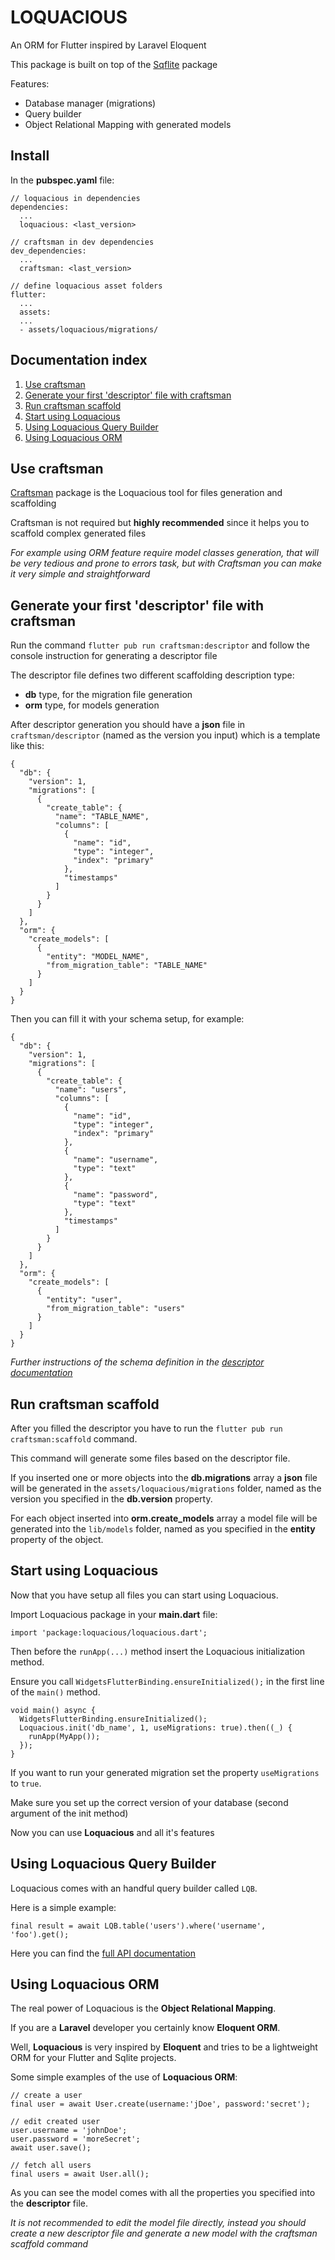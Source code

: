 # LOQUACIOUS

An ORM for Flutter inspired by Laravel Eloquent

This package is built on top of the [Sqflite](https://pub.dev/packages/sqflite) package

Features:
- Database manager (migrations)
- Query builder
- Object Relational Mapping with generated models 

## Install
In the **pubspec.yaml** file:
```
// loquacious in dependencies
dependencies:
  ...
  loquacious: <last_version>

// craftsman in dev dependencies
dev_dependencies:
  ...
  craftsman: <last_version>

// define loquacious asset folders
flutter:
  ...
  assets:
  ... 
  - assets/loquacious/migrations/
```

## Documentation index
1. [Use craftsman](#use-craftsman)
2. [Generate your first 'descriptor' file with craftsman](#generate-your-first-descriptor-file-with-craftsman)
3. [Run craftsman scaffold](#run-craftsman-scaffold)
4. [Start using Loquacious](#start-using-loquacious)
5. [Using Loquacious Query Builder](#using-loquacious-query-builder)
6. [Using Loquacious ORM](#using-loquacious-orm)

## Use craftsman
[Craftsman](https://pub.dev/packages/craftsman) package is the Loquacious tool for files generation and scaffolding

Craftsman is not required but **highly recommended** since it helps you to scaffold complex generated files

*For example using ORM feature require model classes generation, that will be very tedious and prone to errors task, but with Craftsman you can make it very simple and straightforward*

## Generate your first 'descriptor' file with craftsman
Run the command `flutter pub run craftsman:descriptor` and follow the console instruction for generating a descriptor file

The descriptor file defines two different scaffolding description type:
- **db** type, for the migration file generation
- **orm** type, for models generation

After descriptor generation you should have a **json** file in `craftsman/descriptor` (named as the version you input) which is a template like this:

```
{
  "db": {
    "version": 1,
    "migrations": [
      {
        "create_table": {
          "name": "TABLE_NAME",
          "columns": [
            {
              "name": "id",
              "type": "integer",
              "index": "primary"
            },
            "timestamps"
          ]
        }
      }
    ]
  },
  "orm": {
    "create_models": [
      {
        "entity": "MODEL_NAME",
        "from_migration_table": "TABLE_NAME"
      }
    ]
  }
}
```

Then you can fill it with your schema setup, for example:

```
{
  "db": {
    "version": 1,
    "migrations": [
      {
        "create_table": {
          "name": "users",
          "columns": [
            {
              "name": "id",
              "type": "integer",
              "index": "primary"
            },
            {
              "name": "username",
              "type": "text"
            },
            {
              "name": "password",
              "type": "text"
            },
            "timestamps"
          ]
        }
      }
    ]
  },
  "orm": {
    "create_models": [
      {
        "entity": "user",
        "from_migration_table": "users"
      }
    ]
  }
}
```

*Further instructions of the schema definition in the [descriptor documentation](DOC_DESCRIPTOR.md)*

## Run craftsman scaffold
After you filled the descriptor you have to run the `flutter pub run craftsman:scaffold` command.

This command will generate some files based on the descriptor file.

If you inserted one or more objects into the **db.migrations** array a **json** file will be generated in the `assets/loquacious/migrations` folder, named as the version you specified in the **db.version** property.

For each object inserted into **orm.create_models** array a model file will be generated into the `lib/models` folder, named as you specified in the **entity** property of the object.

## Start using Loquacious
Now that you have setup all files you can start using Loquacious.

Import Loquacious package in your **main.dart** file:
```
import 'package:loquacious/loquacious.dart';
```

Then before the `runApp(...)` method insert the Loquacious initialization method.

Ensure you call `WidgetsFlutterBinding.ensureInitialized();` in the first line of the `main()` method.
```
void main() async {
  WidgetsFlutterBinding.ensureInitialized();
  Loquacious.init('db_name', 1, useMigrations: true).then((_) {
    runApp(MyApp());
  });
}
```
If you want to run your generated migration set the property `useMigrations` to `true`.

Make sure you set up the correct version of your database (second argument of the init method)

Now you can use **Loquacious** and all it's features

## Using Loquacious Query Builder
Loquacious comes with an handful query builder called `LQB`.

Here is a simple example:
```
final result = await LQB.table('users').where('username', 'foo').get();
```
Here you can find the [full API documentation](DOC_LQB.md)

## Using Loquacious ORM
The real power of Loquacious is the **Object Relational Mapping**.

If you are a **Laravel** developer you certainly know **Eloquent ORM**.

Well, **Loquacious** is very inspired by **Eloquent** and tries to be a lightweight ORM for your Flutter and Sqlite projects.

Some simple examples of the use of **Loquacious ORM**:
```
// create a user
final user = await User.create(username:'jDoe', password:'secret');

// edit created user
user.username = 'johnDoe';
user.password = 'moreSecret';
await user.save();

// fetch all users
final users = await User.all();
```
As you can see the model comes with all the properties you specified into the **descriptor** file.

*It is not recommended to edit the model file directly, instead you should create a new descriptor file and generate a new model with the craftsman scaffold command*

